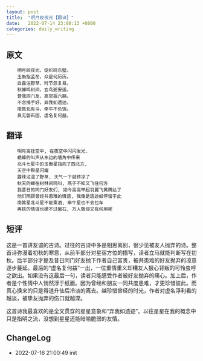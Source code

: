 ```yaml
---
layout: post
title:  "明月皎夜光【翻译】"
date:   2022-07-14 23:00:13 +0800
categories: daily_writing
---
```

## 	原文
		明月皎夜光，促织鸣东壁。
		玉衡指孟冬，众星何历历。
		白露沾野草，时节忽复易。
		秋蝉鸣树间，玄鸟逝安适。
		昔我同门友，高举振六翮。
		不念携手好，弃我如遗迹。
		南箕北有斗，牵牛不负轭。
		良无磐石固，虚名复何益。

## 翻译
		明月高挂空中, 在夜空中闪闪发光.
		蟋蟀的叫声从东边的墙角中传来
		北斗七星中的玉衡星指向了西北方,
		天空中群星闪耀
		露珠沾湿了野草, 天气一下就转凉了
		秋天的蝉在树林间鸣叫, 燕子不知又飞往何方
		我昔日的同门好友们, 如今高高举起羽翼飞黄腾达了
		他们罔顾曾经共患难的情谊, 我像是遗迹般停留于此
		南箕星北斗星不能乘酒, 牵牛星也不会拉车
		再铁的情谊也硬不过磐石, 万人敬仰又有何用呢

## 短评
这是一首讲友谊的古诗。过往的古诗中多是相思离别，很少见被友人抛弃的诗。整首诗弥漫着初秋的寒意，从前半部分对星宿方位的描写，读者立马就能判断写在初秋。后半部分才提及昔日同门好友抛下作者自己富贵，被共患难的好友抛弃的凉意逐步蔓延。最后的“虚名复何益”一出，一位重情重义却糟友人狠心背叛的可怜虫呼之欲出。如果没有这最后一句，读者只能感受作者被好友抛弃的痛心。加上后，作者是个性情中人悄然浮于纸面。因为曾经和朋友一同共度患难，才更珍惜彼此。而真心换来的只是得道升仙后冷淡的离去。越珍惜曾经的时光，作者对虚名浮利看的越淡，被挚友抛弃的伤口就越深。

这首诗我最喜欢的是全文贯穿的星星意象和“弃我如遗迹”。以往星星在我的概念中只是指明之流，没想到星星还能暗喻脆弱的友情。

## ChangeLog

- 2022-07-16 21:00:49 init
